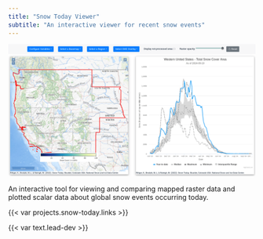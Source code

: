 ```yaml
---
title: "Snow Today Viewer"
subtitle: "An interactive viewer for recent snow events"
---
```


![Snow Today Viewer screenshot](snow-today-screenshot.png)

An interactive tool for viewing and comparing mapped raster data and plotted scalar
data about global snow events occurring today.

{{< var projects.snow-today.links >}}

{{< var text.lead-dev >}}

